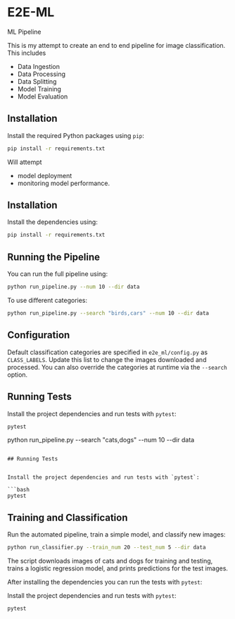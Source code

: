 # E2E-ML
ML Pipeline 

This is my attempt to create an end to end pipeline for image classification. This includes
- Data Ingestion
- Data Processing
- Data Splitting
- Model Training
- Model Evaluation

## Installation

Install the required Python packages using `pip`:

```bash
pip install -r requirements.txt
```

Will attempt
- model deployment
- monitoring model performance.


## Installation

Install the dependencies using:

```bash
pip install -r requirements.txt
```


## Running the Pipeline

You can run the full pipeline using:

```bash
python run_pipeline.py --num 10 --dir data
```
To use different categories:
```bash
python run_pipeline.py --search "birds,cars" --num 10 --dir data
```

## Configuration

Default classification categories are specified in `e2e_ml/config.py` as
`CLASS_LABELS`. Update this list to change the images downloaded and processed.
You can also override the categories at runtime via the `--search` option.

## Running Tests

Install the project dependencies and run tests with `pytest`:

```bash
pytest
```
python run_pipeline.py --search "cats,dogs" --num 10 --dir data
```

## Running Tests


Install the project dependencies and run tests with `pytest`:

```bash
pytest
```

## Training and Classification

Run the automated pipeline, train a simple model, and classify new images:

```bash
python run_classifier.py --train_num 20 --test_num 5 --dir data
```

The script downloads images of cats and dogs for training and testing, trains a
logistic regression model, and prints predictions for the test images.


After installing the dependencies you can run the tests with `pytest`:

Install the project dependencies and run tests with `pytest`:


```bash
pytest
```

